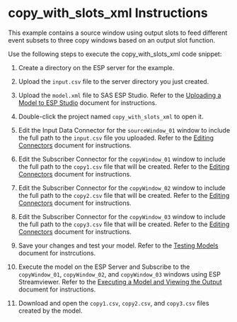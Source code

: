 # copy_with_slots_xml Instructions

This example contains a source window using output slots to feed different event subsets to three copy windows based on an output slot function.

Use the following steps to execute the copy_with_slots_xml code snippet:

1.  Create a directory on the ESP server for the example.

2.  Upload the `input.csv` file to the server directory you just created.

3.  Upload the `model.xml` file to SAS ESP Studio. Refer to the [Uploading a Model to ESP Studio](../../../docs/uploading.md) document for instructions.
  
4.  Double-click the project named `copy_with_slots_xml` to open it.

5.  Edit the Input Data Connector for the `sourceWindow_01` window to include the full path to the `input.csv` file you uploaded. Refer to the [Editing Connectors](../../../docs/connectors.md) document for instructions.

6.  Edit the Subscriber Connector for the `copyWindow_01` window to include the full path to the `copy1.csv` file that will be created. Refer to the [Editing Connectors](../../../docs/connectors.md) document for instructions.  

7.  Edit the Subscriber Connector for the `copyWindow_02` window to include the full path to the `copy2.csv` file that will be created. Refer to the [Editing Connectors](../../../docs/connectors.md) document for instructions. 

8.  Edit the Subscriber Connector for the `copyWindow_03` window to include the full path to the `copy3.csv` file that will be created. Refer to the [Editing Connectors](../../../docs/connectors.md) document for instructions. 

9.  Save your changes and test your model. Refer to the [Testing Models](../../../docs/testing.md) document for instrcutions.

10.  Execute the model on the ESP Server and Subscribe to the `copyWindow_01`, `copyWindow_02`, and `copyWindow_03` windows using ESP Streamviewer. Refer to the [Executing a Model and Viewing the Output](../../../docs/executing.md) document for instructions.

11.  Download and open the `copy1.csv`, `copy2.csv`, and `copy3.csv` files created by the model.

